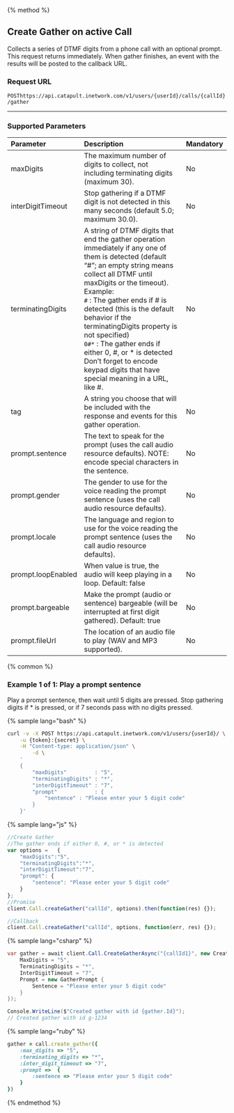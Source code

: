 {% method %}

## Create Gather on active Call
Collects a series of DTMF digits from a phone call with an optional prompt. This request returns immediately. When gather finishes, an event with the results will be posted to the callback URL.

### Request URL

<code class="post">POST</code>`https://api.catapult.inetwork.com/v1/users/{userId}/calls/{callId}/gather`

---

### Supported Parameters

| Parameter          | Description                                                                                                                                                                                                                                                                                                                                                                                                                                                                         | Mandatory |
|:-------------------|:------------------------------------------------------------------------------------------------------------------------------------------------------------------------------------------------------------------------------------------------------------------------------------------------------------------------------------------------------------------------------------------------------------------------------------------------------------------------------------|:----------|
| maxDigits          | The maximum number of digits to collect, not including terminating digits (maximum 30).                                                                                                                                                                                                                                                                                                                                                                                             | No        |
| interDigitTimeout  | Stop gathering if a DTMF digit is not detected in this many seconds (default 5.0; maximum 30.0).                                                                                                                                                                                                                                                                                                                                                                                    | No        |
| terminatingDigits  | A string of DTMF digits that end the gather operation immediately if any one of them is detected (default “\#”; an empty string means collect all DTMF until maxDigits or the timeout).<br>Example:<br>`#` : The gather ends if \# is detected (this is the default behavior if the terminatingDigits property is not specified)<br>`0#*` : The gather ends if either 0, \#, or \* is detected<br>Don’t forget to encode keypad digits that have special meaning in a URL, like \#. | No        |
| tag                | A string you choose that will be included with the response and events for this gather operation.                                                                                                                                                                                                                                                                                                                                                                                   | No        |
| prompt.sentence    | The text to speak for the prompt (uses the call audio resource defaults). NOTE: encode special characters in the sentence.                                                                                                                                                                                                                                                                                                                                                          | No        |
| prompt.gender      | The gender to use for the voice reading the prompt sentence (uses the call audio resource defaults).                                                                                                                                                                                                                                                                                                                                                                                | No        |
| prompt.locale      | The language and region to use for the voice reading the prompt sentence (uses the call audio resource defaults).                                                                                                                                                                                                                                                                                                                                                                   | No        |
| prompt.loopEnabled | When value is true, the audio will keep playing in a loop. Default: false                                                                                                                                                                                                                                                                                                                                                                                                           | No        |
| prompt.bargeable   | Make the prompt (audio or sentence) bargeable (will be interrupted at first digit gathered). Default: true                                                                                                                                                                                                                                                                                                                                                                          | No        |
| prompt.fileUrl     | The location of an audio file to play (WAV and MP3 supported).                                                                                                                                                                                                                                                                                                                                                                                                                      | No        |

{% common %}

### Example 1 of 1: Play a prompt sentence
Play a prompt sentence, then wait until 5 digits are pressed. Stop gathering digits if * is pressed, or if 7 seconds pass with no digits pressed.

{% sample lang="bash" %}

```bash
curl -v -X POST https://api.catapult.inetwork.com/v1/users/{userId}/ \
	-u {token}:{secret} \
	-H "Content-type: application/json" \
		-d \
	'
	{
		"maxDigits"         : "5",
		"terminatingDigits" : "*",
		"interDigitTimeout" : "7",
		"prompt"            : {
			"sentence" : "Please enter your 5 digit code"
		}
	}'
```

{% sample lang="js" %}

```js
//Create Gather
//The gather ends if either 0, #, or * is detected
var options = 	{
	"maxDigits":"5",
	"terminatingDigits":"*",
	"interDigitTimeout":"7",
	"prompt": {
		"sentence": "Please enter your 5 digit code"
	}
};
//Promise
client.Call.createGather("callId", options).then(function(res) {});

//Callback
client.Call.createGather("callId", options, function(err, res) {});
```

{% sample lang="csharp" %}

```csharp
var gather = await client.Call.CreateGatherAsync("{callId1}", new CreateGatherData {
	MaxDigits = "5",
	TerminatingDigits = "*",
	InterDigitTimeout = "7",
	Prompt = new GatherPrompt {
		Sentence = "Please enter your 5 digit code"
	}
});

Console.WriteLine($"Created gather with id {gather.Id}");
// Created gather with id g-1234

```

{% sample lang="ruby" %}

```ruby
gather = call.create_gather({
	:max_digits => "5",
	:terminating_digits => "*",
	:inter_digit_timeout => "7",
	:prompt =>  {
		:sentence => "Please enter your 5 digit code"
	}
})
```
{% endmethod %}
